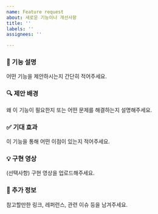 ```yaml
---
name: Feature request
about: 새로운 기능이나 개선사항
title: ''
labels: ''
assignees: ''

---
```


### 🧩 기능 설명
어떤 기능을 제안하시는지 간단히 적어주세요.

### 🔍 제안 배경
왜 이 기능이 필요한지 또는 어떤 문제를 해결하는지 설명해주세요.

### ✅ 기대 효과
이 기능을 통해 어떤 이점이 있는지 적어주세요.

### 💡 구현 영상
(선택사항) 구현 영상을 업로드해주세요.

### 📝 추가 정보
참고할만한 링크, 레퍼런스, 관련 이슈 등을 남겨주세요.
